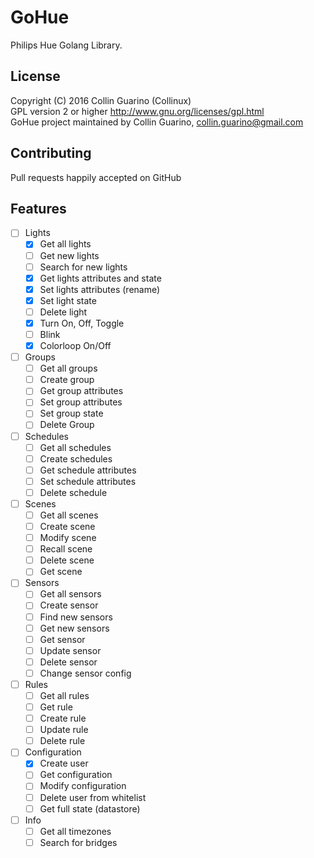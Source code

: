 # GoHue
Philips Hue Golang Library.

## License
Copyright (C) 2016 Collin Guarino (Collinux)  
GPL version 2 or higher http://www.gnu.org/licenses/gpl.html  
GoHue project maintained by Collin Guarino, collin.guarino@gmail.com

## Contributing  
Pull requests happily accepted on GitHub


## Features
- [ ] Lights
  - [x] Get all lights
  - [ ] Get new lights
  - [ ] Search for new lights
  - [x] Get lights attributes and state
  - [x] Set lights attributes (rename)
  - [x] Set light state
  - [ ] Delete light
  - [x] Turn On, Off, Toggle
  - [ ] Blink
  - [x] Colorloop On/Off
- [ ] Groups
  - [ ] Get all groups
  - [ ] Create group
  - [ ] Get group attributes
  - [ ] Set group attributes
  - [ ] Set group state
  - [ ] Delete Group
- [ ] Schedules
  - [ ] Get all schedules
  - [ ] Create schedules
  - [ ] Get schedule attributes
  - [ ] Set schedule attributes
  - [ ] Delete schedule
- [ ] Scenes
  - [ ] Get all scenes
  - [ ] Create scene
  - [ ] Modify scene
  - [ ] Recall scene
  - [ ] Delete scene
  - [ ] Get scene
- [ ] Sensors
  - [ ] Get all sensors
  - [ ] Create sensor
  - [ ] Find new sensors
  - [ ] Get new sensors
  - [ ] Get sensor
  - [ ] Update sensor
  - [ ] Delete sensor
  - [ ] Change sensor config
- [ ] Rules
  - [ ] Get all rules
  - [ ] Get rule
  - [ ] Create rule
  - [ ] Update rule
  - [ ] Delete rule
- [ ] Configuration
  - [x] Create user
  - [ ] Get configuration
  - [ ] Modify configuration
  - [ ] Delete user from whitelist
  - [ ] Get full state (datastore)
- [ ] Info
  - [ ] Get all timezones
  - [ ] Search for bridges
